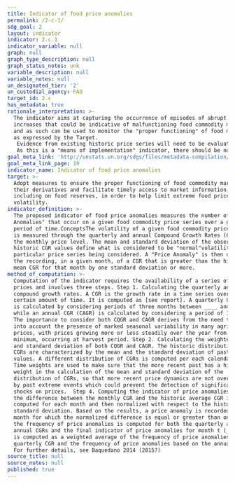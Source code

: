 ```yaml
---
title: Indicator of food price anomalies
permalink: /2-c-1/
sdg_goal: 2
layout: indicator
indicator: 2.c.1
indicator_variable: null
graph: null
graph_type_description: null
graph_status_notes: unk
variable_description: null
variable_notes: null
un_designated_tier: '2'
un_custodial_agency: FAO
target_id: 2.c
has_metadata: true
rationale_interpretation: >-
  The indicator aims at capturing the occurrence of episodes of abrupt price
  increases that could be indicative of malfunctioning food commodity markets,
  and as such can be used to monitor the "proper functioning" of food markets,
  as expressed by the Target.
   Evidence from existing historic price series will need to be evaluated, on a case-by-case basis to determine which price series are more relevant in each country.
   As this is a "means of implementation" indicator, there should be no need to set baseline values and numerical targets to be achieved by 2030, but only to report it.
goal_meta_link: 'http://unstats.un.org/sdgs/files/metadata-compilation/Metadata-Goal-2.pdf'
goal_meta_link_page: 19
indicator_name: Indicator of food price anomalies
target: >-
  Adopt measures to ensure the proper functioning of food commodity markets and
  their derivatives and facilitate timely access to market information,
  including on food reserves, in order to help limit extreme food price
  volatility.
indicator_definition: >-
  The proposed indicator of food price anomalies measures the number of "Price
  Anomalies" that occur on a given food commodity price series over a given
  period of time.ConceptsThe volatility of a given food commodity price series
  is measured through the quarterly and annual Compound Growth Rates (CGR), of
  the monthly price level. The mean and standard deviation of the observed
  historic CGR values define what is considered to be "normal"volatility for the
  particular price series being considered. A "Price Anomaly" is then defined as
  the recording, in a given month, of a CGR that is greater than the historic
  mean CGR for that month by one standard deviation or more.
method_of_computation: >-
  Computation of the indicator requires the availability of a series of monthly
  prices and involves three steps. Step 1. Calculating the quarterly and annual
  compound growth rates. A CGR is the growth rate in a time series over a
  certain amount of time. It is computed as [see report]. A quarterly CGR (CQGR)
  is calculated by considering periods of three months between ____ and __0,
  while an annual CGR (CAGR) is calculated by considering a period of 12 months.
  The importance to consider both CQGR and CAGR derives from the need to take
  into account the presence of marked seasonal variability in many agricultural
  prices, with prices growing more or less steadily over the year from their
  minimum, occurring at harvest period. Step 2. Calculating the weighted average
  and standard deviation of both CQGR and CAGR. The historic distributions of
  CGRs are characterized by the mean and the standard deviation of past CGR
  values. A different distribution of CGRs is computed per each calendar month.
  Time weights are used to make sure that the more recent past has a higher
  weight in the calculation of the mean and standard deviation of the
  distribution of CGRs, so that more recent price dynamics are not overshadowed
  by past extreme events which could prevent the detection of significant market
  shocks on prices.  Step 4. Computing the indicator of price anomalies. First,
  the difference between the monthly CGR and the historic average CGR is
  computed for each month and then normalized with respect to the historic
  standard deviation. Based on the results, a price anomaly is recorded in each
  month for which the normalized difference is equal or greater than one. Then,
  the frequency of price anomalies is computed for both the quarterly and the
  annual CGRs and the final indicator of price anomalies for month t (________ )
  is computed as a weighted average of the frequency of price anomalies in the
  quarterly CGR and the frequency of price anomalies based on the annual CGR.
  For further details, see Baquedano 2014 (2015?)
source_title: null
source_notes: null
published: true
---
```


